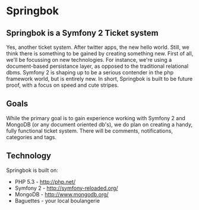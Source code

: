 # Springbok

## Springbok is a Symfony 2 Ticket system

Yes, another ticket system. After twitter apps, the new hello world. Still, we think there is something to be gained by creating something new. First of all, we'll be focussing on new technologies. For instance, we're using a document-based persistance layer, as opposed to the traditional relational dbms. Symfony 2 is shaping up to be a serious contender in the php framework world, but is entirely new. In short, Springbok is built to be future proof, with a focus on speed and cute stripes.

## Goals

While the primary goal is to gain experience working with Symfony 2 and MongoDB (or any document oriented db's), we do plan on creating a handy, fully functional ticket system. There will be comments, notifications, categories and tags.

## Technology

Springbok is built on:

* PHP 5.3 - http://php.net/
* Symfony 2 - http://symfony-reloaded.org/
* MongoDB - http://www.mongodb.org/
* Baguettes - your local boulangerie
